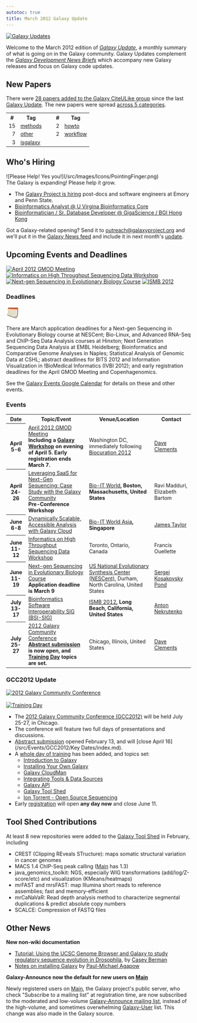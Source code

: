 ```yaml
---
autotoc: true
title: March 2012 Galaxy Update
---
```



<div class='right'></div>

<div class='left'><a href='/src/GalaxyUpdates/index.md'><img src="/src/Images/Logos/GalaxyUpdate200.png" alt="Galaxy Updates" width=150 /></a></div>

Welcome to the March 2012 edition of *[Galaxy Update](/src/GalaxyUpdates/index.md)*, a monthly summary of what is going on in the Galaxy community.  Galaxy Updates complement the *[Galaxy Development News Briefs](/src/DevNewsBriefs/index.md)* which accompany new Galaxy releases and focus on Galaxy code updates.

## New Papers

There were [28 papers added to the Galaxy CiteULike group](http://www.citeulike.org/group/16008/library) since the last [Galaxy Update](/src/GalaxyUpdates/index.md).  The new papers were spread [across 5 categories](http://www.citeulike.org/group/16008/tags).
<table>
  <tr>
    <th> # </th>
    <th> Tag </th>
    <td rowspan=3 style=" border:none;"> &nbsp;&nbsp;&nbsp; </td>
    <th> # </th>
    <th> Tag </th>
  </tr>
  <tr>
    <td style=" text-align: right;"> 15 </td>
    <td> <a href='http://www.citeulike.org/group/16008/tag/methods'>methods</a> </td>
    <td style=" text-align: right;"> 2 </td>
    <td> <a href='http://www.citeulike.org/group/16008/tag/howto'>howto</a> </td>
  </tr>
  <tr>
    <td style=" text-align: right;"> 7 </td>
    <td> <a href='http://www.citeulike.org/group/16008/tag/other'>other</a> </td>
    <td style=" text-align: right;"> 2 </td>
    <td> <a href='http://www.citeulike.org/group/16008/tag/workflow'>workflow</a> </td>
  </tr>
  <tr>
    <td style=" text-align: right;"> 3 </td>
    <td> <a href='http://www.citeulike.org/group/16008/tag/isgalaxy'>isgalaxy</a> </td>
  </tr>
</table>


## Who's Hiring

<div class='right'>![Please Help!  Yes you!](/src/Images/Icons/PointingFinger.png)</div>
The Galaxy is expanding!  Please help it grow.

* The [Galaxy Project is hiring](/src/GalaxyIsHiring/index.md) post-docs and software engineers at Emory and Penn State.
* [Bioinformatics Analyst @ U Virgina Bioinformatics Core](/src/News/BioinformaticsAnalystAtUVa/index.md)
* [Bioinformatician / Sr. Database Developer @ GigaScience / BGI Hong Kong](/src/News/OpeningAtGigaScienceBGI/index.md)

Got a Galaxy-related opening?  Send it to outreach@galaxyproject.org and we'll put it in the [Galaxy News feed](/src/News/index.md) and include it in next month's [update](/src/GalaxyUpdates/index.md).

## Upcoming Events and Deadlines

<div class='center'>
<a href='/src/gmod:April 2012 GMOD Meeting/index.md'><img src="/src/Images/Logos/GMODApril2012Logo.png" alt="April 2012 GMOD Meeting" height=100 /></a>&nbsp;&nbsp; <a href='http://bioinformatics.ca/workshops/high_throughput'><img src="/src/Images/Logos/CanadianBioinfWorkshopsLog.png" alt="Informatics on High Throughput Sequencing Data Workshop" height=100 /></a>  <a href='https://www.nescent.org/sites/academy/Next-gen_sequencing'><img src="/src/Images/Logos/NESCentAcademyLogo.png" alt="Next-gen Sequencing in Evolutionary Biology Course" height="100" /></a> <a href='http://www.iscb.org/ismb2012'><img src="/src/Images/Logos/ISMB2012.jpg" alt="ISMB 2012" height=100 /></a>
</div>

### Deadlines

<div class='left'><a href='https://www.google.com/calendar/embed?src=mq93blfvdoosh5unpmivu4kh1c%40group.calendar.google.com'><img src="/src/Images/Icons/CalendarIcon.gif" /></a></div> 

There are March application deadlines for a Next-gen Sequencing in Evolutionary Biology course at NESCent; Bio-Linux, and Advanced RNA-Seq and ChIP-Seq Data Analysis courses at Hinxton; Next Generation Sequencing Data Analysis at EMBL Heidelberg; Bioinformatics and Comparative Genome Analyses in Naples; Statistical Analysis of Genomic Data at CSHL; abstract deadlines for BITS 2012 and Information Visualization in !BioMedical Informatics (IVBI 2012); and early registration deadlines for the April GMOD Meeting and Copenhagenomics.

See the [Galaxy Events Google Calendar](https://www.google.com/calendar/embed?src=mq93blfvdoosh5unpmivu4kh1c%40group.calendar.google.com) for details on these and other events.

### Events

<table>
  <tr class="th" >
    <th> Date </th>
    <th> Topic/Event </th>
    <th> Venue/Location </th>
    <th> Contact </th>
  </tr>
  <tr>
    <th> April 5-6 </th>
    <td> </strong><a href='http://gmod.org/wiki/April 2012 GMOD Meeting'>April 2012 GMOD Meeting</a><strong><br />Including a <a href='http://gmod.org/wiki/April 2012 GMOD Meeting#Galaxy Workshop'>Galaxy Workshop</a> on evening of April 5.  Early registration ends March 7.  </td>
    <td> Washington DC, immediately following <a href='http://pir.georgetown.edu/biocuration2012/'>Biocuration 2012</a> </td>
    <td> <a href='/src/DaveClements/index.md'>Dave Clements</a> </td>
  </tr>
  <tr>
    <th> April 24-26 </th>
    <td> </strong><a href='http://www.bio-itworldexpo.com/Bio-It_Expo_Content.aspx?id=110781'>Leveraging SaaS for Next-Gen Sequencing: Case Study with the Galaxy Community</a><strong><br />Pre-Conference Workshop </td>
    <td> </strong><a href='http://www.bio-itworldexpo.com/'>Bio-IT World</a><strong>, Boston, Massachusetts, United States </td>
    <td> Ravi Madduri, Elizabeth Bartom </td>
  </tr>
  <tr>
    <th> June 6-8 </th>
    <td> </strong><a href='http://www.bio-itworldasia.com/cla'>Dynamically Scalable, Accessible Analysis with Galaxy Cloud</a><strong> </td>
    <td> </strong><a href='http://www.bio-itworldasia.com/'>Bio-IT World Asia</a><strong>, Singapore </td>
    <td> <a href='/src/JamesTaylor/index.md'>James Taylor</a> </td>
  </tr>
  <tr>
    <th> June 11-12 </th>
    <td> </strong><a href='http://www.bioinformatics.ca/workshops/high_throughput'>Informatics on High Throughput Sequencing Data Workshop</a><strong> </td>
    <td> Toronto, Ontario, Canada </td>
    <td> Francis Ouellette </td>
  </tr>
  <tr>
    <th> June 11-19 </th>
    <td> </strong><a href='https://www.nescent.org/sites/academy/Next-gen_sequencing'>Next-gen Sequencing in Evolutionary Biology Course</a><strong><br />Application deadline is March 9 </td>
    <td> <a href='http://nescent.org'>US National Evolutionary Synthesis Center (NESCent)</a>, Durham, North Carolina, United States </td>
    <td> <a href='http://www.datam0nk3y.org/hyphywiki/index.php/Sergei_L_Kosakovsky_Pond'>Sergei Kosakovsky Pond</a> </td>
  </tr>
  <tr>
    <th> July 13-17 </th>
    <td> </strong><a href='http://www.iscb.org/ismb2012-program/ismb2012-satellitemeetings#BSI'>Bioinformatics Software Interoperability SIG (BSI-SIG)</a><strong> </td>
    <td> </strong><a href='http://www.iscb.org/ismb2012'>ISMB 2012</a><strong>, Long Beach, California, United States </td>
    <td> <a href='/src/anton/index.md'>Anton Nekrutenko</a> </td>
  </tr>
  <tr>
    <th> July 25-27 </th>
    <td> </strong><a href='/src/Events/GCC2012/index.md'>2012 Galaxy Community Conference</a><strong><br /><a href='/src/Events/GCC2012/Abstracts/index.md'>Abstract submission</a> is now open, and <a href='/src/Events/GCC2012/TrainingDay/index.md'>Training Day</a> topics are set. </td>
    <td> Chicago, Illinois, United States </td>
    <td> <a href='/src/DaveClements/index.md'>Dave Clements</a> </td>
  </tr>
</table>


### GCC2012 Update

<div class='right'><a href='/src/Events/GCC2012/index.md'><img src="/src/Events/GCC2012/GCC2012Logo200.png" alt="2012 Galaxy Community Conference" height="100" /></a><br /><br /><a href='/src/Events/GCC2012/TrainingDay/index.md'><img src="/src/Events/GCC2012/GCC2012TrainingDayLogo.png" alt="Training Day" width="130" /></a></div>

* The [2012 Galaxy Community Conference (GCC2012)](/src/Events/GCC2012/index.md) will be held July 25-27, in Chicago.  
* The conference will feature two full days of presentations and discussions.  
* [Abstract submission](/src/Events/GCC2012/Abstracts/index.md) opened February 13, and will [close April 16](/src/Events/GCC2012/Key Dates/index.md).  
* A [whole day of training](/src/Events/GCC2012/TrainingDay/index.md) has been added, and topics set:
  * [Introduction to Galaxy](/src/Events/GCC2012/TrainingDay/index.md#ws2)
  * [Installing Your Own Galaxy](/src/Events/GCC2012/TrainingDay/index.md#ws5)
  * [Galaxy CloudMan](/src/Events/GCC2012/TrainingDay/index.md#ws3)
  * [Integrating Tools & Data Sources](/src/Events/GCC2012/TrainingDay/index.md#ws1)
  * [Galaxy API](/src/Events/GCC2012/TrainingDay/index.md#ws6)
  * [Galaxy Tool Shed](/src/Events/GCC2012/TrainingDay/index.md#ws7)
  * [Ion Torrent - Open Source Sequencing](/src/Events/GCC2012/TrainingDay/index.md#ws10)
* Early [registration](/src/Events/GCC2012/Register/index.md) will open **any day now** and close June 11. 

## Tool Shed Contributions

At least 8 new repositories were added to the [Galaxy Tool Shed](http://toolshed.g2.bx.psu.edu/) in February, including 
* CREST (Clipping REveals STructure): maps somatic structural variation in cancer genomes
* MACS 1.4 ChIP-Seq peak calling ([Main](/src/Main/index.md) has 1.3)
* java_genomics_toolkit: NGS, especially WIG transformations (add/log/Z-score/etc) and visualization (KMeans/heatmaps)
* mrFAST and mrsFAST: map Illumina short reads to reference assemblies; fast and memory-efficient 
* mrCaNaVaR: Read depth analysis method to characterize segmental duplications & predict absolute copy numbers
* SCALCE: Compression of FASTQ files

## Other News

**New non-wiki documentation**
* [Tutorial: Using the UCSC Genome Browser and Galaxy to study regulatory sequence evolution in Drosophila](http://bergmanlab.smith.man.ac.uk/?p=1248), by [Casey Berman](http://www.ls.manchester.ac.uk/people/profile/?personid=235)
* [Notes on installing Galaxy](http://biocoders.net/2012/02/20/guest-post-notes-on-installing-galaxy/) by [Paul-Michael Agapow](http://biocoders.net/members/agapow/)

**Galaxy-Announce now the default for new users on [Main](/src/Main/index.md)**

Newly registered users on [Main](/src/Main/index.md), the Galaxy project's public server, who check "Subscribe to a mailing list" at registration time, are now subscribed to the moderated and low-volume [Galaxy-Announce mailing list](/src/MailingLists/index.md), instead of the high-volume, and sometimes overwhelming [Galaxy-User](/src/MailingLists/index.md) list.  This change was also made in the Galaxy source.
